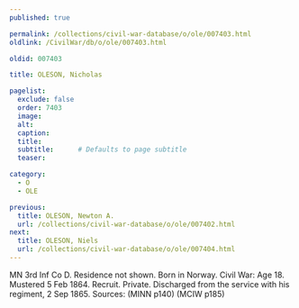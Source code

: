 ```yaml
---
published: true

permalink: /collections/civil-war-database/o/ole/007403.html
oldlink: /CivilWar/db/o/ole/007403.html

oldid: 007403

title: OLESON, Nicholas

pagelist:
  exclude: false
  order: 7403
  image: 
  alt:
  caption:
  title:
  subtitle:      # Defaults to page subtitle
  teaser:

category: 
  - O 
  - OLE

previous:
  title: OLESON, Newton A.
  url: /collections/civil-war-database/o/ole/007402.html  
next:
  title: OLESON, Niels
  url: /collections/civil-war-database/o/ole/007404.html   
---
```

MN 3rd Inf Co D. Residence not shown. Born in Norway. Civil War: Age 18. Mustered 5 Feb 1864. Recruit. Private. Discharged from the service with his regiment, 2 Sep 1865. Sources: (MINN p140) (MCIW p185)